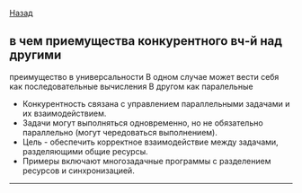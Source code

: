[Назад](/L1/L1_.md)

## в чем приемущества конкурентного вч-й над другими

преимущество в универсальности
В одном случае может вести себя как последовательные вычисления
В другом как паралельные

- Конкурентность связана с управлением параллельными задачами и их взаимодействием.
- Задачи могут выполняться одновременно, но не обязательно параллельно (могут чередоваться выполнением).
- Цель - обеспечить корректное взаимодействие между задачами, разделяющими общие ресурсы.
- Примеры включают многозадачные программы с разделением ресурсов и синхронизацией.



------------------------------------------
